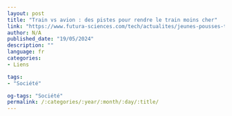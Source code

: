 ```yaml
---
layout: post
title: "Train vs avion : des pistes pour rendre le train moins cher"
link: "https://www.futura-sciences.com/tech/actualites/jeunes-pousses-train-vs-avion-pistes-rendre-train-moins-cher-107091"
author: N/A
published_date: "19/05/2024"
description: ""
language: fr
categories:
- Liens

tags:
- "Société"

og-tags: "Société"
permalink: /:categories/:year/:month/:day/:title/
---
```

